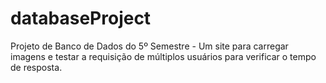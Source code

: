 # databaseProject
Projeto de Banco de Dados do 5º Semestre - Um site para carregar imagens e testar a requisição de múltiplos usuários para verificar o tempo de resposta. 
